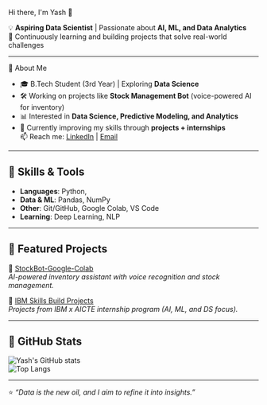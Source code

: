 Hi there, I'm Yash 👋  

💡 **Aspiring Data Scientist** | Passionate about **AI, ML, and Data Analytics**  
🚀 Continuously learning and building projects that solve real-world challenges  

---
🔹 About Me
- 🎓 B.Tech Student (3rd Year) | Exploring **Data Science**  
- 🛠️ Working on projects like **Stock Management Bot** (voice-powered AI for inventory)  
- 📊 Interested in **Data Science, Predictive Modeling, and Analytics**  
- 🌱 Currently improving my skills through **projects + internships**  
📫 Reach me: [LinkedIn](https://www.linkedin.com/in/yashwanth-ponnam) | [Email](mailto:yashwanthponnam55@gmail.com)
  
---

## 🔹 Skills & Tools
- **Languages**: Python,  
- **Data & ML**: Pandas, NumPy
- **Other**: Git/GitHub, Google Colab, VS Code  
- **Learning**: Deep Learning, NLP  

---

## 🔹 Featured Projects
🔹 [StockBot-Google-Colab](https://github.com/Yash55-max/StockBot-Google-Colab-)  
*AI-powered inventory assistant with voice recognition and stock management.*  

🔹 [IBM Skills Build Projects](https://github.com/Yash55-max/IBM-skills-build)  
*Projects from IBM x AICTE internship program (AI, ML, and DS focus).*  

---

## 🔹 GitHub Stats
![Yash's GitHub stats](https://github-readme-stats.vercel.app/api?username=Yash55-max&show_icons=true&theme=tokyonight)  
![Top Langs](https://github-readme-stats.vercel.app/api/top-langs/?username=Yash55-max&layout=compact&theme=tokyonight)  

---

⭐️ *“Data is the new oil, and I aim to refine it into insights.”*  
